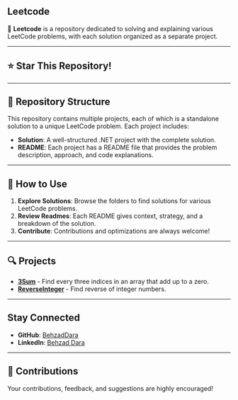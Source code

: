 ## Leetcode

🚀 **Leetcode** is a repository dedicated to solving and explaining various LeetCode problems, with each solution organized as a separate project.

---

## ⭐ Star This Repository!

---

## 📂 Repository Structure

This repository contains multiple projects, each of which is a standalone solution to a unique LeetCode problem. Each project includes:

- **Solution**: A well-structured .NET project with the complete solution.
- **README**: Each project has a README file that provides the problem description, approach, and code explanations.

---

## 📝 How to Use

1. **Explore Solutions**: Browse the folders to find solutions for various LeetCode problems.
2. **Review Readmes**: Each README gives context, strategy, and a breakdown of the solution.
3. **Contribute**: Contributions and optimizations are always welcome!

---

## 🔍 Projects

- **[**3Sum**](./3Sum)** - Find every three indices in an array that add up to a zero.
- **[**ReverseInteger**](./ReverseInteger)** - Find reverse of integer numbers.

---

## Stay Connected

- **GitHub**: [BehzadDara](https://github.com/BehzadDara)
- **LinkedIn**: [Behzad Dara](https://www.linkedin.com/in/behzaddara/)

---

## 🤝 Contributions

Your contributions, feedback, and suggestions are highly encouraged! 


